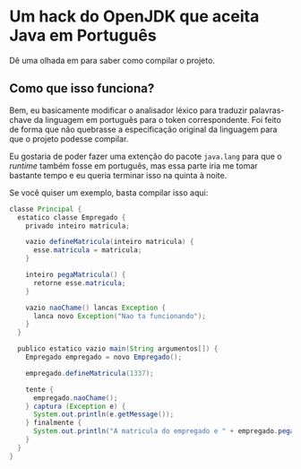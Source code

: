# Um hack do OpenJDK que aceita Java em Português

Dê uma olhada em [](./doc/building.md) para saber como
compilar o projeto.

## Como que isso funciona?

Bem, eu basicamente modificar o analisador léxico para traduzir
palavras-chave da linguagem em português para o token correspondente.
Foi feito de forma que não quebrasse a especificação original da linguagem
para que o projeto podesse compilar.

Eu gostaria de poder fazer uma extenção do pacote `java.lang` para que
o *runtime* também fosse em português, mas essa parte iria me tomar bastante
tempo e eu queria terminar isso na quinta à noite.

Se você quiser um exemplo, basta compilar isso aqui:

```java
classe Principal {
  estatico classe Empregado {
    privado inteiro matricula;

    vazio defineMatricula(inteiro matricula) {
      esse.matricula = matricula;
    }

    inteiro pegaMatricula() {
      retorne esse.matricula;
    }

    vazio naoChame() lancas Exception {
      lanca novo Exception("Nao ta funcionando");
    }
  }

  publico estatico vazio main(String argumentos[]) {
    Empregado empregado = novo Empregado();

    empregado.defineMatricula(1337);

    tente {
      empregado.naoChame();
    } captura (Exception e) {
      System.out.println(e.getMessage());
    } finalmente {
      System.out.println("A matricula do empregado e " + empregado.pegaMatricula());
    }
  }
}
```